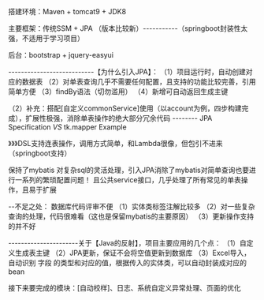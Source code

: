 搭建环境：Maven + tomcat9 + JDK8

主要框架：传统SSM + JPA （版本比较新）-----------（springboot封装性太强，不适用于学习项目）

后台：bootstrap + jquery-easyui

---------------------------【为什么引入JPA】：
（1）项目运行时，自动创建对应的数据表
（2）对单表查询几乎不需要任何配置，且支持的功能比较完善，引用简单方便
（3）findBy语法（切勿滥用）
（4）新增可自动返回生成主键

（2）补充：搭配[自定义commonService]使用（以account为例，四步构建完成），扩展性极强，消除单表操作的绝大部分冗余代码
-------- JPA Specification _VS_ tk.mapper Example

》》》DSL支持连表操作，调用方式简单，和Lambda很像，但包引不进来（springboot支持）

保持了mybatis 对复杂sql的灵活处理，引入JPA消除了mybatis对简单查询也要进行一系列的繁琐配置问题！
且公共service接口，几乎处理了所有常见的单表操作，且易于扩展

--不足之处：
数据库代码评审不便
（1）实体类标签注解比较多
（2）对一些复杂查询的处理，代码很难看（这也是保留mybatis的主要原因）
（3）更新操作支持的并不好



----------------------关于【Java的反射】，项目主要应用的几个点：
（1）自定义生成表主键
（2）JPA更新，保证不会将空值更新到数据库
（3）Excel导入，自动识别 字段 的类型和对应的值，根据传入的实体类，可以自动封装成对应的bean



接下来要完成的模块：[自动校样]、日志、系统自定义异常处理、页面的优化